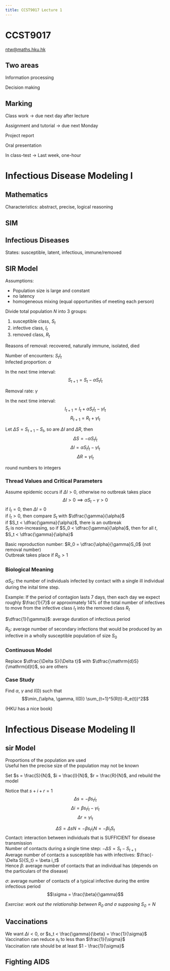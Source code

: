 ```yaml
---
title: CCST9017 Lecture 1
---
```


# CCST9017
ntw@maths.hku.hk

## Two areas

Information processing

Decision making

<!-- more -->

## Marking

Class work -> due next day after lecture

Assignment and tutorial -> due next Monday

Project report

Oral presentation

In class-test -> Last week, one-hour

# Infectious Disease Modeling I
## Mathematics
Characteristics: abstract, precise, logical reasoning

## SIM
## Infectious Diseases
States: susceptible, latent, infectious, immune/removed
## SIR Model
Assumptions:
- Population size is large and constant
- no latency
- homogeneous mixing (equal opportunities of meeting each person)

Divide total population $N$ into 3 groups:
1. susceptible class, $S_t$
2. infective class, $I_t$
3. removed class, $R_t$

Reasons of removal: recovered, naturally immune, isolated, died

Number of encounters: $S_tI_t$  
Infected proportion: $\alpha$

In the next time interval:
$$S_{t+1} = S_t - \alpha S_tI_t$$

Removal rate: $\gamma$

In the next time interval: <br>
$$I_{t+1} = I_t + \alpha S_tI_t - \gamma I_t$$
$$R_{t+1} = R_t + \gamma I_t$$

Let $\Delta S = S_{t+1} - S_t$, so are $\Delta I$ and $\Delta R$, then
$$\Delta S = - \alpha S_tI_t$$
$$\Delta I = \alpha S_tI_t - \gamma I_t$$
$$\Delta R = \gamma I_t$$

round numbers to integers

### Thread Values and Critical Parameters
Assume epidemic occurs if $\Delta I > 0$, otherwise no outbreak takes place
$$\Delta I > 0 \implies \alpha S_t - \gamma > 0$$
if $I_t = 0$, then $\Delta I = 0$ <br>
if $I_t > 0$, then compare $S_t$ with $\dfrac{\gamma}{\alpha}$ <br>
if $S_t < \dfrac{\gamma}{\alpha}$, there is an outbreak  
$S_t$ is non-increasing, so if $S_0 < \dfrac{\gamma}{\alpha}$, then for all $t$, $S_t < \dfrac{\gamma}{\alpha}$ <br>

Basic reproduction number: $R_0 = \dfrac{\alpha}{\gamma}S_0$ (not removal number)  
Outbreak takes place if $R_0 > 1$

### Biological Meaning
$\alpha S_0$: the number of individuals infected by contact with a single ill individual during the inital time step.

Example: If the period of contagion lasts 7 days, then 
each day we expect roughly $\frac{1}{7}$ or approximately 14% 
of the total number of infectives to move from the 
infective class $I_t$ into the removed class $R_t$

$\dfrac{1}{\gamma}$: average duration of infectious period

$R_0$: average number of secondary infections that would be produced by an infective in a wholly susceptible population of size $S_0$

### Continuous Model
Replace $\dfrac{\Delta S}{\Delta t}$ with $\dfrac{\mathrm{d}S}{\mathrm{d}t}$, so are others

### Case Study
Find $\alpha$, $\gamma$ and $I(0)$ such that
$$\min_{\alpha, \gamma, I(0)} \sum_{t=1}^5(R(t)-R_e(t))^2$$

(HKU has a nice book)

# Infectious Disease Modeling II

## sir Model
Proportions of the population are used  
Useful hen the precise size of the population may not be known

Set $s = \frac{S}{N}$, $i = \frac{I}{N}$, $r = \frac{R}{N}$, and rebuild the model

Notice that $s + i + r = 1$
$$\Delta s = -\beta s_ti_t$$
$$\Delta i = \beta s_ti_t - \gamma i_t$$
$$\Delta r = \gamma i_t$$

$$\Delta S = \Delta sN = -\beta s_ti_tN = -\beta i_tS_t$$
Contact: interaction between individuals that is SUFFICIENT for disease transmission  
Number of contacts during a single time step: $-\Delta S = S_t - S_{t + 1}$  
Average number of contacts a susceptible has with infectives: $\frac{-\Delta S}{S_t} = \beta i_t$  
Hence $\beta$: average number of contacts that an individual has (depends on the particulars of the disease)

$\sigma$: average number of contacts of a typical infective during the entire infectious period
$$\sigma = \frac{\beta}{\gamma}$$

*Exercise: work out the relationship between $R_0$ and $\sigma$ supposing $S_0 = N$*

## Vaccinations
We want $\Delta i < 0$, or $s_t < \frac{\gamma}{\beta} = \frac{1}{\sigma}$  
Vaccination can reduce $s_t$ to less than $\frac{1}{\sigma}$  
Vaccination rate should be at least $1 - \frac{1}{\sigma}$

## Fighting AIDS
